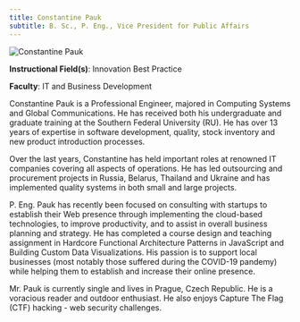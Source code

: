 ```yaml
---
title: Constantine Pauk
subtitle: B. Sc., P. Eng., Vice President for Public Affairs
---
```


![Constantine Pauk](/images/people/constantine-pauk.jpeg)

**Instructional Field(s)**: Innovation Best Practice

**Faculty**: IT and Business Development

Constantine Pauk is a Professional Engineer, majored in Computing Systems and Global Communications. He has received both his undergraduate and graduate training at the Southern Federal University (RU). He has over 13 years of expertise in software development, quality, stock inventory and new product introduction processes.

Over the last years, Constantine has held important roles at renowned IT companies covering all aspects of operations. He has led outsourcing and procurement projects in Russia, Belarus, Thailand and Ukraine and has implemented quality systems in both small and large projects.

P. Eng. Pauk has recently been focused on consulting with startups to establish their Web presence through implementing the cloud-based technologies, to improve productivity, and to assist in overall business planning and strategy. He has completed a course design and teaching assignment in Hardcore Functional Architecture Patterns in JavaScript  and Building Custom Data Visualizations. His passion is to support local businesses (most notably those suffered during the COVID-19 pandemy) while helping them to establish and increase their online presence.

Mr. Pauk is currently single and lives in Prague, Czech Republic. He is a voracious reader and outdoor enthusiast. He also enjoys Capture The Flag (CTF) hacking - web security challenges.
